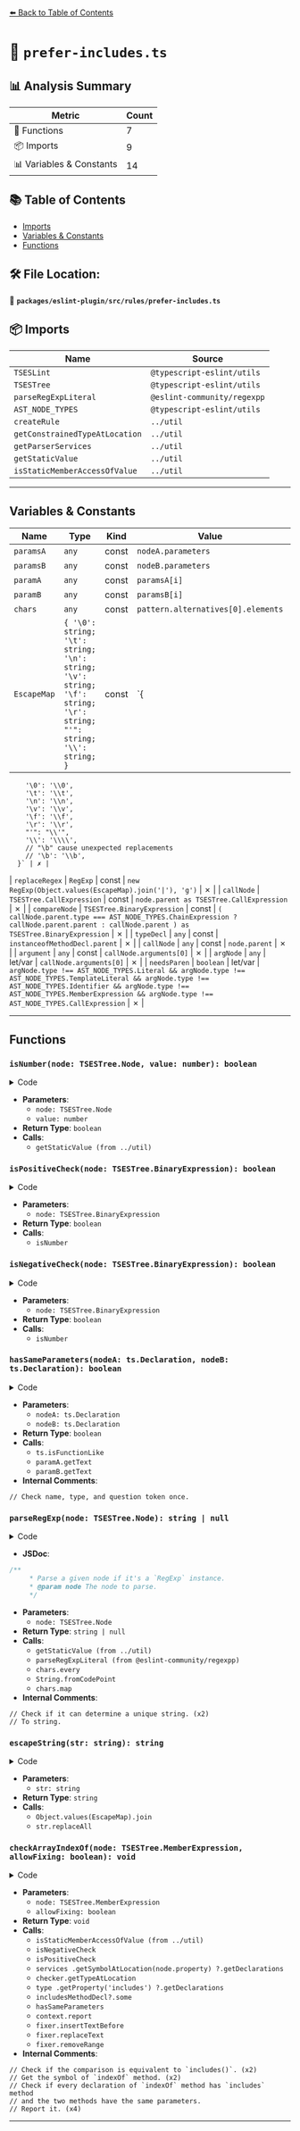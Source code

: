 [⬅️ Back to Table of Contents](../../../../index.md)

# 📄 `prefer-includes.ts`

## 📊 Analysis Summary

| Metric | Count |
|--------|-------|
| 🔧 Functions | 7 |
| 📦 Imports | 9 |
| 📊 Variables & Constants | 14 |

## 📚 Table of Contents

- [Imports](#imports)
- [Variables & Constants](#variables-constants)
- [Functions](#functions)

## 🛠️ File Location:
📂 **`packages/eslint-plugin/src/rules/prefer-includes.ts`**

## 📦 Imports

| Name | Source |
|------|--------|
| `TSESLint` | `@typescript-eslint/utils` |
| `TSESTree` | `@typescript-eslint/utils` |
| `parseRegExpLiteral` | `@eslint-community/regexpp` |
| `AST_NODE_TYPES` | `@typescript-eslint/utils` |
| `createRule` | `../util` |
| `getConstrainedTypeAtLocation` | `../util` |
| `getParserServices` | `../util` |
| `getStaticValue` | `../util` |
| `isStaticMemberAccessOfValue` | `../util` |


---

## Variables & Constants

| Name | Type | Kind | Value | Exported |
|------|------|------|-------|----------|
| `paramsA` | `any` | const | `nodeA.parameters` | ✗ |
| `paramsB` | `any` | const | `nodeB.parameters` | ✗ |
| `paramA` | `any` | const | `paramsA[i]` | ✗ |
| `paramB` | `any` | const | `paramsB[i]` | ✗ |
| `chars` | `any` | const | `pattern.alternatives[0].elements` | ✗ |
| `EscapeMap` | `{ '\0': string; '\t': string; '\n': string; '\v': string; '\f': string; '\r': string; "'": string; '\\': string; }` | const | `{
        '\0': '\\0',
        '\t': '\\t',
        '\n': '\\n',
        '\v': '\\v',
        '\f': '\\f',
        '\r': '\\r',
        "'": "\\'",
        '\\': '\\\\',
        // "\b" cause unexpected replacements
        // '\b': '\\b',
      }` | ✗ |
| `replaceRegex` | `RegExp` | const | `new RegExp(Object.values(EscapeMap).join('|'), 'g')` | ✗ |
| `callNode` | `TSESTree.CallExpression` | const | `node.parent as TSESTree.CallExpression` | ✗ |
| `compareNode` | `TSESTree.BinaryExpression` | const | `(
        callNode.parent.type === AST_NODE_TYPES.ChainExpression
          ? callNode.parent.parent
          : callNode.parent
      ) as TSESTree.BinaryExpression` | ✗ |
| `typeDecl` | `any` | const | `instanceofMethodDecl.parent` | ✗ |
| `callNode` | `any` | const | `node.parent` | ✗ |
| `argument` | `any` | const | `callNode.arguments[0]` | ✗ |
| `argNode` | `any` | let/var | `callNode.arguments[0]` | ✗ |
| `needsParen` | `boolean` | let/var | `argNode.type !== AST_NODE_TYPES.Literal &&
              argNode.type !== AST_NODE_TYPES.TemplateLiteral &&
              argNode.type !== AST_NODE_TYPES.Identifier &&
              argNode.type !== AST_NODE_TYPES.MemberExpression &&
              argNode.type !== AST_NODE_TYPES.CallExpression` | ✗ |


---

## Functions

### `isNumber(node: TSESTree.Node, value: number): boolean`

<details><summary>Code</summary>

```ts
function isNumber(node: TSESTree.Node, value: number): boolean {
      const evaluated = getStaticValue(node, globalScope);
      return evaluated != null && evaluated.value === value;
    }
```
</details>

- **Parameters**:
  - `node: TSESTree.Node`
  - `value: number`
- **Return Type**: `boolean`
- **Calls**:
  - `getStaticValue (from ../util)`
### `isPositiveCheck(node: TSESTree.BinaryExpression): boolean`

<details><summary>Code</summary>

```ts
function isPositiveCheck(node: TSESTree.BinaryExpression): boolean {
      switch (node.operator) {
        case '!==':
        case '!=':
        case '>':
          return isNumber(node.right, -1);
        case '>=':
          return isNumber(node.right, 0);
        default:
          return false;
      }
    }
```
</details>

- **Parameters**:
  - `node: TSESTree.BinaryExpression`
- **Return Type**: `boolean`
- **Calls**:
  - `isNumber`
### `isNegativeCheck(node: TSESTree.BinaryExpression): boolean`

<details><summary>Code</summary>

```ts
function isNegativeCheck(node: TSESTree.BinaryExpression): boolean {
      switch (node.operator) {
        case '===':
        case '==':
        case '<=':
          return isNumber(node.right, -1);
        case '<':
          return isNumber(node.right, 0);
        default:
          return false;
      }
    }
```
</details>

- **Parameters**:
  - `node: TSESTree.BinaryExpression`
- **Return Type**: `boolean`
- **Calls**:
  - `isNumber`
### `hasSameParameters(nodeA: ts.Declaration, nodeB: ts.Declaration): boolean`

<details><summary>Code</summary>

```ts
function hasSameParameters(
      nodeA: ts.Declaration,
      nodeB: ts.Declaration,
    ): boolean {
      if (!ts.isFunctionLike(nodeA) || !ts.isFunctionLike(nodeB)) {
        return false;
      }

      const paramsA = nodeA.parameters;
      const paramsB = nodeB.parameters;
      if (paramsA.length !== paramsB.length) {
        return false;
      }

      for (let i = 0; i < paramsA.length; ++i) {
        const paramA = paramsA[i];
        const paramB = paramsB[i];

        // Check name, type, and question token once.
        if (paramA.getText() !== paramB.getText()) {
          return false;
        }
      }

      return true;
    }
```
</details>

- **Parameters**:
  - `nodeA: ts.Declaration`
  - `nodeB: ts.Declaration`
- **Return Type**: `boolean`
- **Calls**:
  - `ts.isFunctionLike`
  - `paramA.getText`
  - `paramB.getText`
- **Internal Comments**:
```
// Check name, type, and question token once.
```

### `parseRegExp(node: TSESTree.Node): string | null`

<details><summary>Code</summary>

```ts
function parseRegExp(node: TSESTree.Node): string | null {
      const evaluated = getStaticValue(node, globalScope);
      if (evaluated == null || !(evaluated.value instanceof RegExp)) {
        return null;
      }

      const { flags, pattern } = parseRegExpLiteral(evaluated.value);
      if (
        pattern.alternatives.length !== 1 ||
        flags.ignoreCase ||
        flags.global
      ) {
        return null;
      }

      // Check if it can determine a unique string.
      const chars = pattern.alternatives[0].elements;
      if (!chars.every(c => c.type === 'Character')) {
        return null;
      }

      // To string.
      return String.fromCodePoint(...chars.map(c => c.value));
    }
```
</details>

- **JSDoc**:
```ts
/**
     * Parse a given node if it's a `RegExp` instance.
     * @param node The node to parse.
     */
```

- **Parameters**:
  - `node: TSESTree.Node`
- **Return Type**: `string | null`
- **Calls**:
  - `getStaticValue (from ../util)`
  - `parseRegExpLiteral (from @eslint-community/regexpp)`
  - `chars.every`
  - `String.fromCodePoint`
  - `chars.map`
- **Internal Comments**:
```
// Check if it can determine a unique string. (x2)
// To string.
```

### `escapeString(str: string): string`

<details><summary>Code</summary>

```ts
function escapeString(str: string): string {
      const EscapeMap = {
        '\0': '\\0',
        '\t': '\\t',
        '\n': '\\n',
        '\v': '\\v',
        '\f': '\\f',
        '\r': '\\r',
        "'": "\\'",
        '\\': '\\\\',
        // "\b" cause unexpected replacements
        // '\b': '\\b',
      };
      const replaceRegex = new RegExp(Object.values(EscapeMap).join('|'), 'g');

      return str.replaceAll(
        replaceRegex,
        char => EscapeMap[char as keyof typeof EscapeMap],
      );
    }
```
</details>

- **Parameters**:
  - `str: string`
- **Return Type**: `string`
- **Calls**:
  - `Object.values(EscapeMap).join`
  - `str.replaceAll`
### `checkArrayIndexOf(node: TSESTree.MemberExpression, allowFixing: boolean): void`

<details><summary>Code</summary>

```ts
function checkArrayIndexOf(
      node: TSESTree.MemberExpression,
      allowFixing: boolean,
    ): void {
      if (!isStaticMemberAccessOfValue(node, context, 'indexOf')) {
        return;
      }
      // Check if the comparison is equivalent to `includes()`.
      const callNode = node.parent as TSESTree.CallExpression;
      const compareNode = (
        callNode.parent.type === AST_NODE_TYPES.ChainExpression
          ? callNode.parent.parent
          : callNode.parent
      ) as TSESTree.BinaryExpression;
      const negative = isNegativeCheck(compareNode);
      if (!negative && !isPositiveCheck(compareNode)) {
        return;
      }

      // Get the symbol of `indexOf` method.
      const indexofMethodDeclarations = services
        .getSymbolAtLocation(node.property)
        ?.getDeclarations();
      if (
        indexofMethodDeclarations == null ||
        indexofMethodDeclarations.length === 0
      ) {
        return;
      }

      // Check if every declaration of `indexOf` method has `includes` method
      // and the two methods have the same parameters.
      for (const instanceofMethodDecl of indexofMethodDeclarations) {
        const typeDecl = instanceofMethodDecl.parent;
        const type = checker.getTypeAtLocation(typeDecl);
        const includesMethodDecl = type
          .getProperty('includes')
          ?.getDeclarations();
        if (
          !includesMethodDecl?.some(includesMethodDecl =>
            hasSameParameters(includesMethodDecl, instanceofMethodDecl),
          )
        ) {
          return;
        }
      }

      // Report it.
      context.report({
        node: compareNode,
        messageId: 'preferIncludes',
        ...(allowFixing && {
          *fix(fixer): Generator<TSESLint.RuleFix> {
            if (negative) {
              yield fixer.insertTextBefore(callNode, '!');
            }
            yield fixer.replaceText(node.property, 'includes');
            yield fixer.removeRange([callNode.range[1], compareNode.range[1]]);
          },
        }),
      });
    }
```
</details>

- **Parameters**:
  - `node: TSESTree.MemberExpression`
  - `allowFixing: boolean`
- **Return Type**: `void`
- **Calls**:
  - `isStaticMemberAccessOfValue (from ../util)`
  - `isNegativeCheck`
  - `isPositiveCheck`
  - `services
        .getSymbolAtLocation(node.property)
        ?.getDeclarations`
  - `checker.getTypeAtLocation`
  - `type
          .getProperty('includes')
          ?.getDeclarations`
  - `includesMethodDecl?.some`
  - `hasSameParameters`
  - `context.report`
  - `fixer.insertTextBefore`
  - `fixer.replaceText`
  - `fixer.removeRange`
- **Internal Comments**:
```
// Check if the comparison is equivalent to `includes()`. (x2)
// Get the symbol of `indexOf` method. (x2)
// Check if every declaration of `indexOf` method has `includes` method
// and the two methods have the same parameters.
// Report it. (x4)
```


---